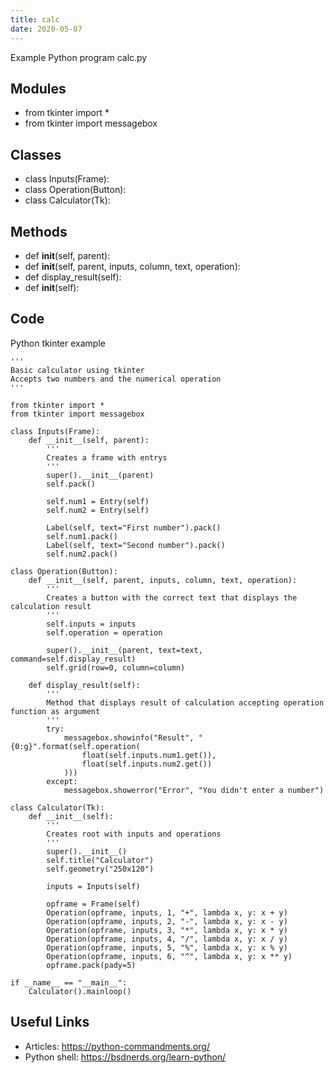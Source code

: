 ```yaml
---
title: calc
date: 2020-05-07
---
```

Example Python program calc.py

## Modules

* from tkinter import *
* from tkinter import messagebox

## Classes

* class Inputs(Frame):
* class Operation(Button):
* class Calculator(Tk):

## Methods

* def __init__(self, parent):
* def __init__(self, parent, inputs, column, text, operation):
* def display_result(self):
* def __init__(self):

## Code

Python tkinter example

    '''
    Basic calculator using tkinter
    Accepts two numbers and the numerical operation
    '''
    
    from tkinter import *
    from tkinter import messagebox
    
    class Inputs(Frame):
        def __init__(self, parent):
            '''
            Creates a frame with entrys
            '''
            super().__init__(parent)
            self.pack()
    
            self.num1 = Entry(self)
            self.num2 = Entry(self)
    
            Label(self, text="First number").pack()
            self.num1.pack()
            Label(self, text="Second number").pack()
            self.num2.pack()
    
    class Operation(Button):
        def __init__(self, parent, inputs, column, text, operation):
            '''
            Creates a button with the correct text that displays the calculation result
            '''
            self.inputs = inputs
            self.operation = operation
    
            super().__init__(parent, text=text, command=self.display_result)
            self.grid(row=0, column=column)
    
        def display_result(self):
            '''
            Method that displays result of calculation accepting operation function as argument
            '''
            try:
                messagebox.showinfo("Result", "{0:g}".format(self.operation(
                    float(self.inputs.num1.get()), 
                    float(self.inputs.num2.get())
                )))
            except:
                messagebox.showerror("Error", "You didn't enter a number")
    
    class Calculator(Tk):
        def __init__(self):
            '''
            Creates root with inputs and operations
            '''
            super().__init__()
            self.title("Calculator")
            self.geometry("250x120")
    
            inputs = Inputs(self)
            
            opframe = Frame(self)
            Operation(opframe, inputs, 1, "+", lambda x, y: x + y)
            Operation(opframe, inputs, 2, "-", lambda x, y: x - y)
            Operation(opframe, inputs, 3, "*", lambda x, y: x * y)
            Operation(opframe, inputs, 4, "/", lambda x, y: x / y)
            Operation(opframe, inputs, 5, "%", lambda x, y: x % y)
            Operation(opframe, inputs, 6, "^", lambda x, y: x ** y)
            opframe.pack(pady=5)
    
    if __name__ == "__main__":
        Calculator().mainloop()
    

## Useful Links

- Articles: https://python-commandments.org/
- Python shell: https://bsdnerds.org/learn-python/
